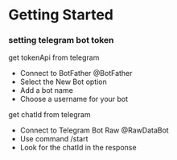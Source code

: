 # Getting Started

### setting telegram bot token
get tokenApi from telegram
* Connect to BotFather @BotFather
* Select the New Bot option
* Add a bot name
* Choose a username for your bot

get chatId from telegram
* Connect to Telegram Bot Raw @RawDataBot
* Use command /start
* Look for the chatId in the response
    







